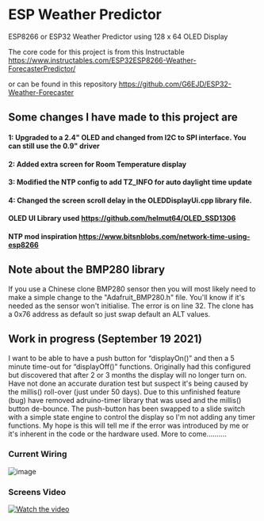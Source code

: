 # ESP Weather Predictor
ESP8266 or ESP32 Weather Predictor using 128 x 64 OLED Display

The core code for this project is from this Instructable
https://www.instructables.com/ESP32ESP8266-Weather-ForecasterPredictor/ 

or can be found in this repository
https://github.com/G6EJD/ESP32-Weather-Forecaster

## Some changes I have made to this  project are</br>
#### 1: Upgraded to a 2.4" OLED and changed from I2C to SPI interface. You can still use the 0.9" driver
#### 2: Added extra screen for Room Temperature display
#### 3: Modified the NTP config to add TZ_INFO for auto daylight time update
#### 4: Changed the screen scroll delay in the OLEDDisplayUi.cpp library file.

#### OLED UI Library used  https://github.com/helmut64/OLED_SSD1306
#### NTP mod inspiration https://www.bitsnblobs.com/network-time-using-esp8266 

## Note about the BMP280 library
If you use a Chinese clone BMP280 sensor then you will most likely need to make a simple change to the "Adafruit_BMP280.h" file. You'll know if it's needed as the sensor won't initialise.
The error is on line 32. The clone has a 0x76 address as default so just swap default an ALT values.

## Work in progress (September 19 2021)
I want to be able to have a push button for “displayOn()” and then a 5 minute time-out for “displayOff()” functions. Originally had this configured but discovered that after 2 or 3 months the display will no longer turn on. Have not done an accurate duration test but suspect it's being caused by the millis() roll-over (just under 50 days). Due to this unfinished feature (bug) have  removed adruino-timer library that was used and the millis() button de-bounce. The push-button has been swapped to a slide switch with a simple state engine to control the display so I'm not adding any timer functions. My hope is this will tell me if the error was introduced by me or it's inherent in the code or the hardware used. More to come..........

### Current Wiring
![image](https://user-images.githubusercontent.com/20883620/142696805-5ef8fd41-6dc6-4d99-a9a7-12b45632e6bd.png)

### Screens Video
[![Watch the video](https://img.youtube.com/vi/-4ZAevAfWxo/maxresdefault.jpg)](https://youtu.be/-4ZAevAfWxo)
